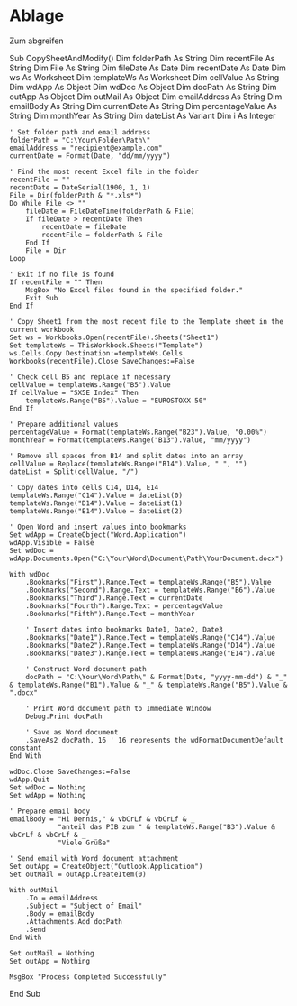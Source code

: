 # Ablage
Zum abgreifen


Sub CopySheetAndModify()
    Dim folderPath As String
    Dim recentFile As String
    Dim File As String
    Dim fileDate As Date
    Dim recentDate As Date
    Dim ws As Worksheet
    Dim templateWs As Worksheet
    Dim cellValue As String
    Dim wdApp As Object
    Dim wdDoc As Object
    Dim docPath As String
    Dim outApp As Object
    Dim outMail As Object
    Dim emailAddress As String
    Dim emailBody As String
    Dim currentDate As String
    Dim percentageValue As String
    Dim monthYear As String
    Dim dateList As Variant
    Dim i As Integer

    ' Set folder path and email address
    folderPath = "C:\Your\Folder\Path\"
    emailAddress = "recipient@example.com"
    currentDate = Format(Date, "dd/mm/yyyy")

    ' Find the most recent Excel file in the folder
    recentFile = ""
    recentDate = DateSerial(1900, 1, 1)
    File = Dir(folderPath & "*.xls*")
    Do While File <> ""
        fileDate = FileDateTime(folderPath & File)
        If fileDate > recentDate Then
            recentDate = fileDate
            recentFile = folderPath & File
        End If
        File = Dir
    Loop

    ' Exit if no file is found
    If recentFile = "" Then
        MsgBox "No Excel files found in the specified folder."
        Exit Sub
    End If

    ' Copy Sheet1 from the most recent file to the Template sheet in the current workbook
    Set ws = Workbooks.Open(recentFile).Sheets("Sheet1")
    Set templateWs = ThisWorkbook.Sheets("Template")
    ws.Cells.Copy Destination:=templateWs.Cells
    Workbooks(recentFile).Close SaveChanges:=False

    ' Check cell B5 and replace if necessary
    cellValue = templateWs.Range("B5").Value
    If cellValue = "SX5E Index" Then
        templateWs.Range("B5").Value = "EUROSTOXX 50"
    End If

    ' Prepare additional values
    percentageValue = Format(templateWs.Range("B23").Value, "0.00%")
    monthYear = Format(templateWs.Range("B13").Value, "mm/yyyy")

    ' Remove all spaces from B14 and split dates into an array
    cellValue = Replace(templateWs.Range("B14").Value, " ", "")
    dateList = Split(cellValue, "/")

    ' Copy dates into cells C14, D14, E14
    templateWs.Range("C14").Value = dateList(0)
    templateWs.Range("D14").Value = dateList(1)
    templateWs.Range("E14").Value = dateList(2)

    ' Open Word and insert values into bookmarks
    Set wdApp = CreateObject("Word.Application")
    wdApp.Visible = False
    Set wdDoc = wdApp.Documents.Open("C:\Your\Word\Document\Path\YourDocument.docx")

    With wdDoc
        .Bookmarks("First").Range.Text = templateWs.Range("B5").Value
        .Bookmarks("Second").Range.Text = templateWs.Range("B6").Value
        .Bookmarks("Third").Range.Text = currentDate
        .Bookmarks("Fourth").Range.Text = percentageValue
        .Bookmarks("Fifth").Range.Text = monthYear

        ' Insert dates into bookmarks Date1, Date2, Date3
        .Bookmarks("Date1").Range.Text = templateWs.Range("C14").Value
        .Bookmarks("Date2").Range.Text = templateWs.Range("D14").Value
        .Bookmarks("Date3").Range.Text = templateWs.Range("E14").Value

        ' Construct Word document path
        docPath = "C:\Your\Word\Path\" & Format(Date, "yyyy-mm-dd") & "_" & templateWs.Range("B1").Value & "_" & templateWs.Range("B5").Value & ".docx"
        
        ' Print Word document path to Immediate Window
        Debug.Print docPath

        ' Save as Word document
        .SaveAs2 docPath, 16 ' 16 represents the wdFormatDocumentDefault constant
    End With

    wdDoc.Close SaveChanges:=False
    wdApp.Quit
    Set wdDoc = Nothing
    Set wdApp = Nothing

    ' Prepare email body
    emailBody = "Hi Dennis," & vbCrLf & vbCrLf & _
                "anteil das PIB zum " & templateWs.Range("B3").Value & vbCrLf & vbCrLf & _
                "Viele Grüße"

    ' Send email with Word document attachment
    Set outApp = CreateObject("Outlook.Application")
    Set outMail = outApp.CreateItem(0)
    
    With outMail
        .To = emailAddress
        .Subject = "Subject of Email"
        .Body = emailBody
        .Attachments.Add docPath
        .Send
    End With

    Set outMail = Nothing
    Set outApp = Nothing

    MsgBox "Process Completed Successfully"
End Sub

 
